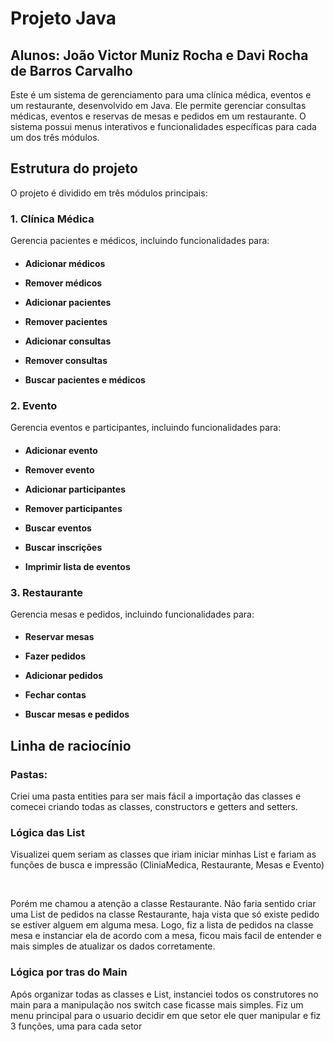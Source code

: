 <h1>Projeto Java</h1>
<h2>Alunos: João Victor Muniz Rocha e Davi Rocha de Barros Carvalho</h2>
<p>Este é um sistema de gerenciamento para uma clínica médica, eventos e um restaurante, desenvolvido em Java. 
  Ele permite gerenciar consultas médicas, eventos e reservas de mesas e pedidos em um restaurante.
  O sistema possui menus interativos e funcionalidades específicas para cada um dos três módulos.</p>
<h2>Estrutura do projeto</h2>
<p>O projeto é dividido em três módulos principais:</p>
<h3>1. Clínica Médica</h3>
<p>Gerencia pacientes e médicos, incluindo funcionalidades para:</p>
<h4>
  
-  Adicionar médicos<br> 
  
-  Remover médicos <br>
  
-  Adicionar pacientes<br>

-  Remover pacientes<br>

-  Adicionar consultas<br>

-  Remover consultas<br>

-  Buscar pacientes e médicos<br>
</h4>

<h3>2. Evento</h3>
<p>Gerencia eventos e participantes, incluindo funcionalidades para:</p>
<h4>
  
-  Adicionar evento<br> 
  
-  Remover evento <br>
  
-  Adicionar participantes<br>

-  Remover participantes<br>

-  Buscar eventos<br>

-  Buscar inscrições<br>

-  Imprimir lista de eventos<br>
</h4>

<h3>3. Restaurante</h3>
<p>Gerencia mesas e pedidos, incluindo funcionalidades para:</p>
<h4>
  
-  Reservar mesas<br> 
  
-  Fazer pedidos <br>
  
-  Adicionar pedidos<br>

-  Fechar contas<br>

-  Buscar mesas e pedidos<br>

</h4>
<h2>Linha de raciocínio</h2>
<h3>Pastas:</h3>
<p>Criei uma pasta entities para ser mais fácil a importação das classes e comecei criando todas as classes, constructors e getters and setters.</p>
<h3>Lógica das List</h3>
<p>Visualizei quem seriam as classes que iriam iniciar minhas List e fariam as funções de busca e impressão (CliniaMedica, Restaurante, Mesas e Evento)</p><br>
  <p>Porém me chamou a atenção a classe Restaurante. Não faria sentido criar uma List de pedidos na classe Restaurante, haja vista que só existe pedido se estiver alguem em alguma mesa. Logo, fiz a lista de pedidos na classe mesa e instanciar ela de acordo com a mesa, ficou mais facil de entender e mais simples de atualizar os dados corretamente.</p>
<h3>Lógica por tras do Main</h3>  
<p>Após organizar todas as classes e List, instanciei todos os construtores no main para a manipulação nos switch case ficasse mais simples. Fiz um menu principal para o usuario decidir em que setor ele quer manipular e fiz 3 funções, uma para cada setor</p>

